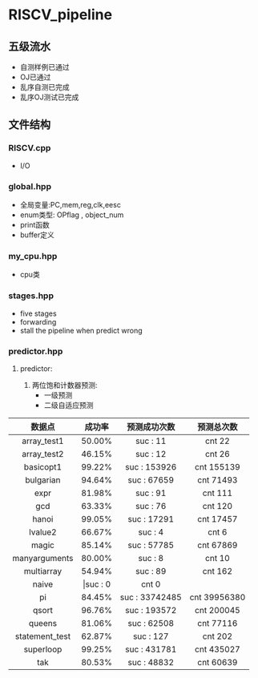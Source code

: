# RISCV_pipeline

## 五级流水

- 自测样例已通过
- OJ已通过
- 乱序自测已完成
- 乱序OJ测试已完成

## 文件结构
### RISCV.cpp
- I/O
### global.hpp 
- 全局变量:PC,mem,reg,clk,eesc
- enum类型: OPflag , object_num
- print函数 
- buffer定义

### my_cpu.hpp
- cpu类

### stages.hpp
- five stages
- forwarding
- stall the pipeline when predict wrong

### predictor.hpp
1. predictor:

    1. 两位饱和计数器预测:
        - 一级预测
        - 二级自适应预测

| 数据点 | 成功率 | 预测成功次数 | 预测总次数 |
| :----: | :----: | :----: | :----: |
|array_test1|50.00%|suc : 11|cnt 22|
|array_test2|46.15%|suc : 12|cnt 26|
|basicopt1|99.22%|suc : 153926|cnt 155139|
|bulgarian|94.64%|suc : 67659|cnt 71493|
|expr|81.98%|suc : 91|cnt 111|
|gcd|63.33%|suc : 76|cnt 120|
|hanoi|99.05%|suc : 17291|cnt 17457|
|lvalue2|66.67%|suc : 4|cnt 6|
|magic|85.14%|suc : 57785|cnt 67869|
|manyarguments|80.00%|suc : 8|cnt 10|
|multiarray|54.94%|suc : 89|cnt 162|
|naive|\\|suc : 0|cnt 0|
|pi|84.45%|suc : 33742485|cnt 39956380|
|qsort|96.76%|suc : 193572|cnt 200045|
|queens|81.06%|suc : 62508|cnt 77116|
|statement_test|62.87%|suc : 127|cnt 202|
|superloop|99.25%|suc : 431781|cnt 435027|
|tak|80.53%|suc : 48832|cnt 60639|